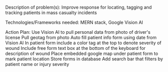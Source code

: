 Description of problem(s): Improve response for locating, tagging and tracking patients in mass casualty incidents

Technologies/Frameworks needed: MERN stack, Google Vision AI

Action Plan: 	Use Vision AI to pull personal data from photo of driver's license
                Pull geotag from photo
                Auto fill patient info form using date from Vision AI
                In patient form include a color tag at the top to denote severity of wound
                Include free form text box at the bottom of the keyboard for description of wound
                Place embedded google map under patient form to mark patient location
                Store forms in database
                Add search bar that filters by patient name or injury severity


